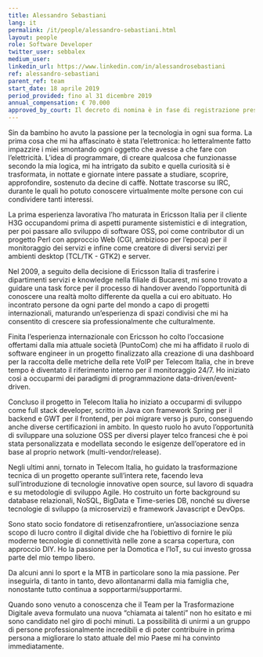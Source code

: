 ```yaml
---
title: Alessandro Sebastiani
lang: it
permalink: /it/people/alessandro-sebastiani.html
layout: people
role: Software Developer
twitter_user: sebbalex
medium_user:
linkedin_url: https://www.linkedin.com/in/alessandrosebastiani
ref: alessandro-sebastiani
parent_ref: team
start_date: 18 aprile 2019
period_provided: fino al 31 dicembre 2019
annual_compensation: € 70.000
approved_by_court: Il decreto di nomina è in fase di registrazione presso la Corte dei Conti
---
```


Sin da bambino ho avuto la passione per la tecnologia in ogni sua forma. La prima cosa che mi ha affascinato è stata l’elettronica: ho letteralmente fatto impazzire i miei smontando ogni oggetto che avesse a che fare con l’elettricità. L’idea di programmare, di creare qualcosa che funzionasse secondo la mia logica, mi ha intrigato da subito e quella curiosità si è trasformata, in nottate e giornate intere passate a studiare, scoprire, approfondire, sostenuto da decine di caffè.  Nottate trascorse su IRC, durante le quali  ho potuto conoscere virtualmente molte persone con cui condividere tanti  interessi.

La prima esperienza lavorativa l’ho maturata in Ericsson Italia per il cliente H3G occupandomi prima di aspetti puramente sistemistici e di integration, per poi passare allo sviluppo di software OSS, poi come contributor di un progetto Perl con approccio Web (CGI, ambizioso per l’epoca) per il monitoraggio dei servizi e infine come creatore di diversi servizi per ambienti desktop (TCL/TK - GTK2) e server.

Nel 2009, a seguito della decisione di Ericsson Italia di trasferire i dipartimenti servizi e knowledge nella filiale di Bucarest, mi sono trovato a guidare una task force per il processo di handover avendo l’opportunità di conoscere una realtà molto differente da quella a cui ero abituato. Ho incontrato persone da ogni parte del mondo a capo di progetti internazionali, maturando un’esperienza di spazi condivisi che mi ha consentito di crescere sia professionalmente che culturalmente.

Finita l’esperienza internazionale con Ericsson ho colto l’occasione offertami dalla mia attuale società (PuntoCom) che mi ha affidato il ruolo di software engineer  in un progetto finalizzato alla creazione di una dashboard per la raccolta delle metriche della rete VoIP per Telecom Italia, che in breve tempo è diventato il riferimento interno per il monitoraggio 24/7. Ho iniziato così a occuparmi dei paradigmi di programmazione data-driven/event-driven. 

Concluso il progetto in Telecom Italia ho iniziato a occuparmi di sviluppo come full stack developer, scritto in Java con framework Spring per il backend e GWT per il frontend, per poi migrare verso js puro, conseguendo anche diverse certificazioni in ambito. In questo ruolo ho avuto l’opportunità di sviluppare una soluzione OSS per diversi player telco francesi che è poi stata personalizzata e modellata secondo le esigenze dell’operatore ed in base al proprio network (multi-vendor/release). 

Negli ultimi anni, tornato in Telecom Italia, ho guidato la trasformazione tecnica di un progetto operante sull’intera rete, facendo leva sull’introduzione di tecnologie innovative open source, sul lavoro di squadra e su metodologie di sviluppo Agile. Ho costruito un forte background su database relazionali, NoSQL, BigData e Time-series DB, nonché su diverse tecnologie di sviluppo (a microservizi) e framework Javascript e DevOps.

Sono stato socio fondatore di retisenzafrontiere, un’associazione senza scopo di lucro contro il digital divide che ha l’obiettivo di fornire le più moderne tecnologie di connettività nelle zone a scarsa copertura, con approccio DIY. Ho la passione per la Domotica e l’IoT, su cui investo grossa parte del mio tempo libero.

Da alcuni anni lo sport e la MTB in particolare sono la mia passione. Per inseguirla, di tanto in tanto, devo allontanarmi dalla mia famiglia che, nonostante tutto continua a sopportarmi/supportarmi.

Quando sono venuto a conoscenza che il Team per la Trasformazione Digitale aveva formulato una nuova “chiamata ai talenti” non ho esitato e mi sono candidato nel giro di pochi minuti. La possibilità di unirmi a un gruppo di persone professionalmente incredibili e di poter contribuire in prima persona a migliorare lo stato attuale del mio Paese mi ha convinto immediatamente.
